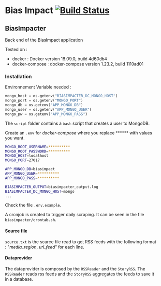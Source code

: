 # Bias Impact [![Build Status](https://travis-ci.org/sammous/biasimpact.svg?branch=master)](https://travis-ci.org/sammous/biasimpact)

## BiasImpacter

Back end of the BiasImpact application

Tested on : 
* docker : Docker version 18.09.0, build 4d60db4
* docker-compose : docker-compose version 1.23.2, build 1110ad01
### Installation

Environnement Variable needed :
````python
mongo_host = os.getenv("BIASIMPACTER_DC_MONGO_HOST")
mongo_port = os.getenv("MONGO_PORT")
mongo_db = os.getenv("APP_MONGO_DB")
mongo_user = os.getenv("APP_MONGO_USER")
mongo_pw = os.getenv("APP_MONGO_PASS")
````

The `script` folder contains a `bash` script that creates a user to MongoDB.

Create an `.env` for _docker-compose_ where you replace ****** with values you want.
```bash
MONGO_ROOT_USERNAME=**********
MONGO_ROOT_PASSWORD=**********
MONGO_HOST=localhost
MONGO_PORT=27017

APP_MONGO_DB=biasimpact
APP_MONGO_USER=**********
APP_MONGO_PASS=**********

BIASIMPACTER_OUTPUT=biasimpacter_output.log
BIASIMPACTER_DC_MONGO_HOST=mongo
...
```
Check the file `.env.example`.

A cronjob is created to trigger daily scraping. It can be seen in the file `biasimpacter/crontab.sh`.

#### Source file

`source.txt` is the source file read to get RSS feeds with the following format : "*media_region*, *url_feed*" for each line.

#### Dataprovider

The dataprovider is composed by the `RSSReader` and the `StoryRSS`.
The `RSSReader` reads rss feeds and the `StoryRSS` aggregates the feeds to save it in a database.
